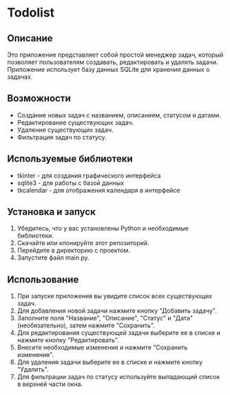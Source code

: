 # Todolist

## Описание
Это приложение представляет собой простой менеджер задач, который позволяет пользователям создавать, редактировать и удалять задачи. Приложение использует базу данных SQLite для хранения данных о задачах.

## Возможности
- Создание новых задач с названием, описанием, статусом и датами.
- Редактирование существующих задач.
- Удаление существующих задач.
- Фильтрация задач по статусу.

## Используемые библиотеки
- tkinter - для создания графического интерфейса
- sqlite3 - для работы с базой данных
- tkcalendar - для отображения календаря в интерфейсе

## Установка и запуск
1. Убедитесь, что у вас установлены Python и необходимые библиотеки.
2. Скачайте или клонируйте этот репозиторий.
3. Перейдите в директорию с проектом.
4. Запустите файл main.py.

## Использование
1. При запуске приложения вы увидите список всех существующих задач.
2. Для добавления новой задачи нажмите кнопку "Добавить задачу".
3. Заполните поля "Название", "Описание", "Статус" и "Дата" (необязательно), затем нажмите "Сохранить".
4. Для редактирования существующей задачи выберите ее в списке и нажмите кнопку "Редактировать".
5. Внесите необходимые изменения и нажмите "Сохранить изменения".
6. Для удаления задачи выберите ее в списке и нажмите кнопку "Удалить".
7. Для фильтрации задач по статусу используйте выпадающий список в верхней части окна.

